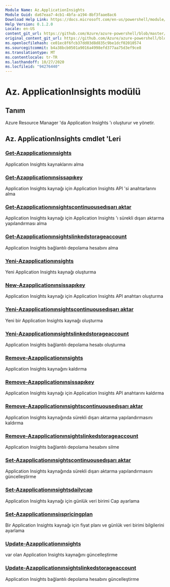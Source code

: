 ```yaml
---
Module Name: Az.ApplicationInsights
Module Guid: da67eaa7-4cb1-4bfa-a194-8bf3faae8ac6
Download Help Link: https://docs.microsoft.com/en-us/powershell/module/az.applicationinsights
Help Version: 0.1.2.0
Locale: en-US
content_git_url: https://github.com/Azure/azure-powershell/blob/master/src/ApplicationInsights/ApplicationInsights/help/Az.ApplicationInsights.md
original_content_git_url: https://github.com/Azure/azure-powershell/blob/master/src/ApplicationInsights/ApplicationInsights/help/Az.ApplicationInsights.md
ms.openlocfilehash: ce01ec8f6fcb37dd03d8d835c9be1dcf02010574
ms.sourcegitcommit: b4a38bcb0501a9016a4998efd377aa75d3ef9ce8
ms.translationtype: MT
ms.contentlocale: tr-TR
ms.lasthandoff: 10/27/2020
ms.locfileid: "94276440"
---
```

# Az. ApplicationInsights modülü
## Tanım
Azure Resource Manager 'da Application Insights 'ı oluşturur ve yönetir.

## Az. ApplicationInsights cmdlet 'Leri
### [Get-Azapplicationınsights](Get-AzApplicationInsights.md)
Application Insights kaynaklarını alma

### [Get-Azapplicationınsissapıkey](Get-AzApplicationInsightsApiKey.md)
Application Insights kaynağı için Application Insights API 'si anahtarlarını alma

### [Get-Azapplicationınsightscontinuousedışarı aktar](Get-AzApplicationInsightsContinuousExport.md)
Application Insights kaynağı için Application Insights 'ı sürekli dışarı aktarma yapılandırması alma

### [Get-Azapplicationınsightslinkedstorageaccount](Get-AzApplicationInsightsLinkedStorageAccount.md)
Application Insights bağlantılı depolama hesabını alma

### [Yeni-Azapplicationınsights](New-AzApplicationInsights.md)
Yeni Application Insights kaynağı oluşturma

### [New-Azapplicationınsissapıkey](New-AzApplicationInsightsApiKey.md)
Application Insights kaynağı için Application Insights API anahtarı oluşturma

### [Yeni-Azapplicationınsightscontinuousedışarı aktar](New-AzApplicationInsightsContinuousExport.md)
Yeni bir Application Insights kaynağı oluşturma

### [Yeni-Azapplicationınsightslinkedstorageaccount](New-AzApplicationInsightsLinkedStorageAccount.md)
Application Insights bağlantılı depolama hesabı oluşturma

### [Remove-Azapplicationınsights](Remove-AzApplicationInsights.md)
Application Insights kaynağını kaldırma

### [Remove-Azapplicationınsissapıkey](Remove-AzApplicationInsightsApiKey.md)
Application Insights kaynağı için Application Insights API anahtarını kaldırma

### [Remove-Azapplicationınsightscontinuousedışarı aktar](Remove-AzApplicationInsightsContinuousExport.md)
Application Insights kaynağında sürekli dışarı aktarma yapılandırmasını kaldırma

### [Remove-Azapplicationınsightslinkedstorageaccount](Remove-AzApplicationInsightsLinkedStorageAccount.md)
Application Insights bağlantılı depolama hesabını silme

### [Set-Azapplicationınsightscontinuousedışarı aktar](Set-AzApplicationInsightsContinuousExport.md)
Application Insights kaynağında sürekli dışarı aktarma yapılandırmasını güncelleştirme

### [Set-Azapplicationınsightsdailycap](Set-AzApplicationInsightsDailyCap.md)
Application Insights kaynağı için günlük veri birimi Cap ayarlama

### [Set-Azapplicationınsiıspricingplan](Set-AzApplicationInsightsPricingPlan.md)
Bir Application Insights kaynağı için fiyat planı ve günlük veri birimi bilgilerini ayarlama

### [Update-Azapplicationınsights](Update-AzApplicationInsights.md)
var olan Application Insights kaynağını güncelleştirme

### [Update-Azapplicationınsightslinkedstorageaccount](Update-AzApplicationInsightsLinkedStorageAccount.md)
Application Insights bağlantılı depolama hesabını güncelleştirme

